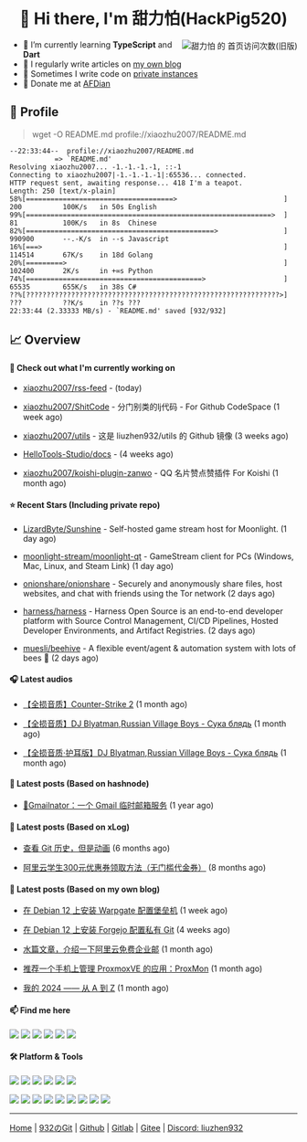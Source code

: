 <h1 align="center"> 👋 Hi there, I'm 甜力怕(HackPig520)</h1>
<div align="right"><img align="right" src="https://moe-counter.glitch.me/get/@xiaozhu2007?theme=rule34" alt="甜力怕 的 首页访问次数(旧版)"></div>

- 🌱 I’m currently learning **TypeScript** and **Dart**
- 📝 I regularly write articles on [my own blog](https://blog.liuzhen932.top)
- 🔎 Sometimes I write code on [private instances](https://git.213891.xyz)
- 🧧 Donate me at [AFDian](https://afdian.com/a/xiaozhu2021)

## 📄 Profile

> wget -O README.md profile://xiaozhu2007/README.md

```
--22:33:44--  profile://xiaozhu2007/README.md
           => `README.md'
Resolving xiaozhu2007... -1.-1.-1.-1, ::-1
Connecting to xiaozhu2007|-1.-1.-1.-1|:65536... connected.
HTTP request sent, awaiting response... 418 I'm a teapot.
Length: 250 [text/x-plain]
58%[====================================>                          ] 200          100K/s   in 50s English
99%[============================================================>  ] 81           100K/s   in 8s  Chinese
82%[==============================================>                ] 990900       --.-K/s  in --s Javascript
16%[===>                                                           ] 114514       67K/s    in 18d Golang
20%[=========>                                                     ] 102400       2K/s     in +∞s Python
74%[===========================================>                   ] 65535        655K/s   in 38s C#
??%[??????????????????????????????????????????????????????????????>] ???          ??K/s    in ??s ???
22:33:44 (2.33333 MB/s) - `README.md' saved [932/932]
```

## 📈 Overview

#### 👷 Check out what I'm currently working on



- [xiaozhu2007/rss-feed](https://github.com/xiaozhu2007/rss-feed) -  (today)

- [xiaozhu2007/ShitCode](https://github.com/xiaozhu2007/ShitCode) - 分门别类的lj代码 - For Github CodeSpace (1 week ago)

- [xiaozhu2007/utils](https://github.com/xiaozhu2007/utils) - 这是 liuzhen932/utils 的 Github 镜像 (3 weeks ago)

- [HelloTools-Studio/docs](https://github.com/HelloTools-Studio/docs) -  (4 weeks ago)

- [xiaozhu2007/koishi-plugin-zanwo](https://github.com/xiaozhu2007/koishi-plugin-zanwo) - QQ 名片赞点赞插件 For Koishi (1 month ago)

#### ⭐ Recent Stars (Including **private** repo)



- [LizardByte/Sunshine](https://github.com/LizardByte/Sunshine) - Self-hosted game stream host for Moonlight. (1 day ago)

- [moonlight-stream/moonlight-qt](https://github.com/moonlight-stream/moonlight-qt) - GameStream client for PCs (Windows, Mac, Linux, and Steam Link) (1 day ago)

- [onionshare/onionshare](https://github.com/onionshare/onionshare) - Securely and anonymously share files, host websites, and chat with friends using the Tor network (2 days ago)

- [harness/harness](https://github.com/harness/harness) - Harness Open Source is an end-to-end developer platform with Source Control Management, CI/CD Pipelines, Hosted Developer Environments, and Artifact Registries. (2 days ago)

- [muesli/beehive](https://github.com/muesli/beehive) - A flexible event/agent &amp; automation system with lots of bees 🐝 (2 days ago)

#### 🎧 Latest audios

- [【全损音质】Counter-Strike 2]() (1 month ago)

- [【全损音质】DJ Blyatman,Russian Village Boys - Сука блядь]() (1 month ago)

- [【全损音质·护耳版】DJ Blyatman,Russian Village Boys - Сука блядь]() (1 month ago)

#### 📰 Latest posts (Based on hashnode)

- [📨Gmailnator：一个 Gmail 临时邮箱服务](https://hackpig520.hashnode.dev/gmailnator-gmail) (1 year ago)

#### 📰 Latest posts (Based on xLog)

- [查看 Git 历史，但是动画](https://xlog.app/api/redirection?characterId=57409&amp;noteId=56) (6 months ago)

- [阿里云学生300元优惠券领取方法（无门槛代金券）](https://xlog.app/api/redirection?characterId=57409&amp;noteId=55) (8 months ago)

#### 📰 Latest posts (Based on my own blog)

- [在 Debian 12 上安装 Warpgate 配置堡垒机](https://blog.liuzhen932.top/posts/hello-warpgate/) (1 week ago)

- [在 Debian 12 上安装 Forgejo 配置私有 Git](https://blog.liuzhen932.top/posts/hello-forgejo/) (4 weeks ago)

- [水篇文章，介绍一下阿里云免费企业邮](https://blog.liuzhen932.top/posts/ali-free-mail/) (1 month ago)

- [推荐一个手机上管理 ProxmoxVE 的应用：ProxMon](https://blog.liuzhen932.top/posts/proxmon/) (1 month ago)

- [我的 2024 —— 从 A 到 Z](https://blog.liuzhen932.top/posts/back-2024/) (1 month ago)

#### 📫 Find me here

[![](https://img.shields.io/badge/-Blog-000000?style=flat-square&logo=cloudflarepages&logoColor=white)](https://blog.liuzhen932.top/)
[![](https://img.shields.io/badge/-Email-0078d4?style=flat-square&logo=microsoftoutlook&logoColor=white)](mailto:hackpig520@outlook.com)
![](https://img.shields.io/badge/HackPig520-C160?style=flat-square&logo=wechat&logoColor=white)
[![](https://wakatime.com/badge/user/98fc996b-8c43-4e70-beab-a2d62a86a757.svg?style=flat-square)](https://wakatime.com/@xiaozhu2007)
[![](https://img.shields.io/endpoint?url=https://wakapi.liuzhen932.top/api/compat/shields/v1/liuzhen932/interval:today&label=Today&color=darkgreen&logo=wakatime&style=flat-square)](https://wakapi.liuzhen932.top/leaderboard)
[![](https://img.shields.io/badge/dynamic/json?url=https%3A%2F%2Fapi.swo.moe%2Fstats%2Fsteamfriends%2F76561199783068612&query=count&color=0b1a37&label=Steam&labelColor=134375&logo=steam&suffix=+friends&style=flat-square)](https://steamcommunity.com/profiles/76561199783068612)

#### 🛠 Platform & Tools

[![](https://img.shields.io/badge/-Windows%2010-2376bc?style=flat-square&logo=windows&logoColor=ffffff)](https://www.microsoft.com/windows/get-windows-10)
[![](https://img.shields.io/badge/-Visual%20Studio%20Code-blue?style=flat-square&logo=visual-studio-code&logoColor=ffffff)](https://code.visualstudio.com/)
[![](https://img.shields.io/badge/-AdGuard-688c71?style=flat-square&logo=adguard&logoColor=ffffff)](https://adguard.com/zh_cn/welcome.html)
[![](https://img.shields.io/badge/-P60-ff0000?style=flat-square&logo=huawei&logoColor=ffffff)](https://www.huawei.com/)
[![](https://img.shields.io/badge/-Air%2014%202019-e2231a?style=flat-square&logo=lenovo&logoColor=ffffff)](https://www.lenovo.com/)
[![](https://img.shields.io/badge/-4B%204G-a22846?style=flat-square&logo=raspberrypi&logoColor=ffffff)](https://raspberrypi.com/)

[![](https://img.shields.io/badge/-HTML5-E34F26?style=flat-square&logo=html5&logoColor=white)](https://html.spec.whatwg.org/)
[![](https://img.shields.io/badge/-JavaScript-f7e018?style=flat-square&logo=javascript&logoColor=white)](https://www.ecma-international.org/)
[![](https://img.shields.io/badge/-TypeScript-3178c6?style=flat-square&logo=typescript&logoColor=white)](https://www.typescriptlang.org/)
[![](https://img.shields.io/badge/-Git-f05032?style=flat-square&logo=git&logoColor=white)](https://git-scm.com/)
[![](https://img.shields.io/badge/-Vue.js-4fc08d?style=flat-square&logo=vue.js&logoColor=ffffff)](https://vuejs.org/)
[![](https://img.shields.io/badge/-Node.js-43853d?style=flat-square&logo=node.js&logoColor=ffffff)](https://nodejs.org/)
[![](https://img.shields.io/badge/-Nuxt.js-00c58e?style=flat-square&logo=nuxt.js&logoColor=white)](https://nuxtjs.org/)
[![](https://img.shields.io/badge/-Cloudflare-f38020?style=flat-square&logo=cloudflare&logoColor=white)](https://www.cloudflare.com/)
[![](https://img.shields.io/badge/-Pages-f38020?style=flat-square&logo=cloudflarepages&logoColor=white)](https://www.cloudflare.com/)

---

[Home](https://www.932.moe/) | [932のGit](https://git.213891.xyz/liuzhen932) | [Github](https://github.com/xiaozhu2007) | [Gitlab](https://gitlab.com/xiaozhu2007) | [Gitee](https://gitee.com/xiaozhu2007) | [Discord: liuzhen932](#)
